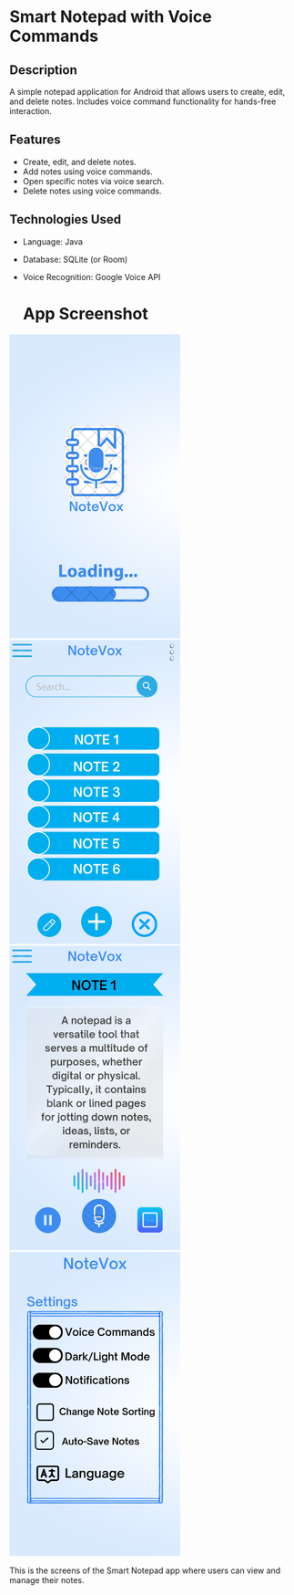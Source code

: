 # Smart Notepad with Voice Commands

## Description
A simple notepad application for Android that allows users to create, edit, and delete notes. Includes voice command functionality for hands-free interaction.

## Features
- Create, edit, and delete notes.
- Add notes using voice commands.
- Open specific notes via voice search.
- Delete notes using voice commands.

## Technologies Used
- Language: Java
- Database: SQLite (or Room)
- Voice Recognition: Google Voice API

  # App Screenshot

<img src="1.png" alt="First Screen" width="300"/> <img src="2.png" alt="Home Screen" width="300"/> <img src="3.png" alt="note voice Screen" width="300"/> <img src="4.png" alt="note voice Screen" width="300"/>
<p>This is the screens of the Smart Notepad app where users can view and manage their notes.</p>





